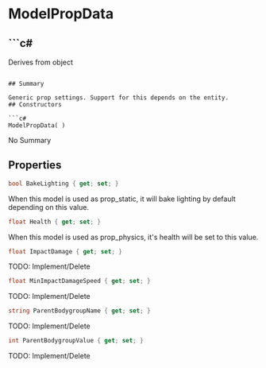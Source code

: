 # ModelPropData

## ```c#
Derives from object
```

## Summary

Generic prop settings. Support for this depends on the entity.
## Constructors

```c#
ModelPropData( ) 
```
No Summary
## Properties

```c#
bool BakeLighting { get; set; } 
```
When this model is used as prop_static, it will bake lighting by default depending on this value.
```c#
float Health { get; set; } 
```
When this model is used as prop_physics, it's health will be set to this value.
```c#
float ImpactDamage { get; set; } 
```
TODO: Implement/Delete
```c#
float MinImpactDamageSpeed { get; set; } 
```
TODO: Implement/Delete
```c#
string ParentBodygroupName { get; set; } 
```
TODO: Implement/Delete
```c#
int ParentBodygroupValue { get; set; } 
```
TODO: Implement/Delete
